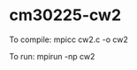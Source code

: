 # cm30225-cw2

To compile: mpicc cw2.c -o cw2

To run: mpirun -np <number-of-processors> cw2 <precision> <input-file-location>

